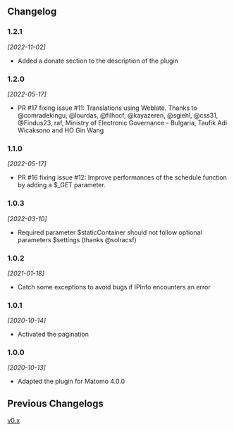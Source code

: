 ## Changelog

### 1.2.1

*[2022-11-02]*

- Added a donate section to the description of the plugin

### 1.2.0

*[2022-05-17]*

- PR #17 fixing issue #11: Translations using Weblate. Thanks to @comradekingu, @lourdas, @filhocf, @kayazeren, @sgiehl, @css31, @Findus23, raf, Ministry of Electronic Governance - Bulgaria, Taufik Adi Wicaksono and HO Gin Wang    

### 1.1.0

*[2022-05-17]*

- PR #16 fixing issue #12: Improve performances of the schedule function by adding a $_GET parameter.

### 1.0.3

*[2022-03-10]*

- Required parameter $staticContainer should not follow optional parameters $settings (thanks @solracsf)

### 1.0.2

*[2021-01-18]*

- Catch some exceptions to avoid bugs if IPInfo encounters an error

### 1.0.1

*[2020-10-14]*

- Activated the pagination

### 1.0.0

*[2020-10-13]*

- Adapted the plugin for Matomo 4.0.0

## Previous Changelogs

[v0.x](CHANGELOG-v0.md)

